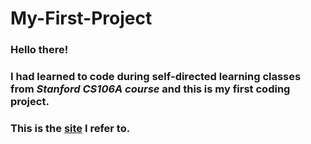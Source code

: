 # My-First-Project
### Hello there!
### I had learned to code during self-directed learning classes from *Stanford CS106A course* and this is my first coding project.
### This is the [site](https://compedu.stanford.edu/karel-reader/docs/python/en/intro.html) I refer to.
